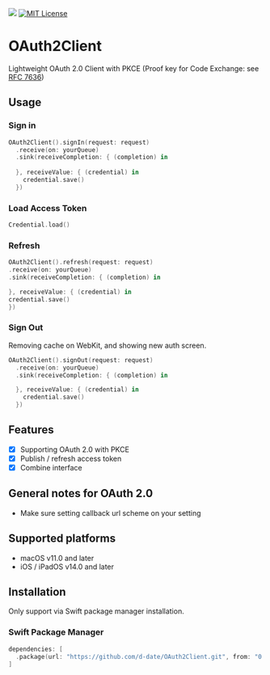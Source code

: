 <a href="https://swift.org/package-manager/"><img src="https://img.shields.io/badge/SPM-ready-orange.svg"></a>
<a href="https://github.com/d-date/OAuth2Client/blob/master/LICENSE"><img alt="MIT License" src="http://img.shields.io/badge/license-MIT-blue.svg"/></a>

# OAuth2Client

Lightweight OAuth 2.0 Client with PKCE (Proof key for Code Exchange: see [RFC 7636](https://tools.ietf.org/html/rfc7636))

## Usage

### Sign in

```swift
OAuth2Client().signIn(request: request) 
  .receive(on: yourQueue)
  .sink(receiveCompletion: { (completion) in
    
  }, receiveValue: { (credential) in
    credential.save()
  })
```

### Load Access Token

```swift
Credential.load()
```

### Refresh

```swift
OAuth2Client().refresh(request: request) 
.receive(on: yourQueue)
.sink(receiveCompletion: { (completion) in

}, receiveValue: { (credential) in
credential.save()
})
```

### Sign Out
Removing cache on WebKit, and showing new auth screen.

```swift
OAuth2Client().signOut(request: request) 
  .receive(on: yourQueue)
  .sink(receiveCompletion: { (completion) in

  }, receiveValue: { (credential) in
    credential.save()
  })
```

## Features

- [x] Supporting OAuth 2.0 with PKCE
- [x] Publish / refresh access token
- [x] Combine interface

## General notes for OAuth 2.0
- Make sure setting callback url scheme on your setting

## Supported platforms

- macOS v11.0 and later
- iOS / iPadOS v14.0 and later

## Installation

Only support via Swift package manager installation.

### Swift Package Manager

```swift
dependencies: [
  .package(url: "https://github.com/d-date/OAuth2Client.git", from: "0.1.0")
]
```
